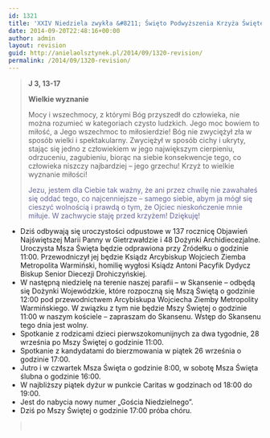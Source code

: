 ```yaml
---
id: 1321
title: 'XXIV Niedziela zwykła &#8211; Święto Podwyższenia Krzyża Świętego'
date: 2014-09-20T22:48:16+00:00
author: admin
layout: revision
guid: http://anielaolsztynek.pl/2014/09/1320-revision/
permalink: /2014/09/1320-revision/
---
```

> **J 3, 13-17**
> 
> **Wielkie wyznanie**
> 
> Mocy i wszechmocy, z którymi Bóg przyszedł do człowieka, nie można rozumieć w kategoriach czysto ludzkich. Jego moc bowiem to miłość, a Jego wszechmoc to miłosierdzie! Bóg nie zwyciężył zła w sposób wielki i spektakularny. Zwyciężył w sposób cichy i ukryty, stając się jedno z człowiekiem w jego największym cierpieniu, odrzuceniu, zagubieniu, biorąc na siebie konsekwencje tego, co człowieka niszczy najbardziej &#8211; jego grzechu! Krzyż to wielkie wyznanie miłości!
> 
> <span style="color: #666699;">Jezu, jestem dla Ciebie tak ważny, że ani przez chwilę nie zawahałeś się oddać tego, co najcenniejsze &#8211; samego siebie, abym ja mógł się cieszyć wolnością i prawdą o tym, że Ojciec nieskończenie mnie miłuje. W zachwycie staję przed krzyżem! Dziękuję!</span>

  * Dziś odbywają się uroczystości odpustowe w 137 rocznicę Objawień Najświętszej Marii Panny w Gietrzwałdzie i 48 Dożynki Archidiecezjalne. Uroczysta Msza Święta będzie odprawiona przy Źródełku o godzinie 11:00. Przewodniczył jej będzie Ksiądz Arcybiskup Wojciech Ziemba Metropolita Warmiński, homilię wygłosi Ksiądz Antoni Pacyfik Dydycz Biskup Senior Diecezji Drohiczyńskiej.
  * W następną niedzielę na terenie naszej parafii &#8211; w Skansenie &#8211; odbędą się Dożynki Wojewódzkie, które rozpoczną się Mszą Świętą o godzinie 12:00 pod przewodnictwem Arcybiskupa Wojciecha Ziemby Metropolity Warmińskiego. W związku z tym nie będzie Mszy Świętej o godzinie 11:00 w naszym kościele &#8211; zapraszam do Skansenu. Wstęp do Skansenu tego dnia jest wolny.
  * Spotkanie z rodzicami dzieci pierwszokomunijnych za dwa tygodnie, 28 września po Mszy Świętej o godzinie 11:00.
  * Spotkanie z kandydatami do bierzmowania w piątek 26 września o godzinie 17:00.
  * Jutro i w czwartek Msza Święta o godzinie 8:00, w sobotę Msza Święta ślubna o godzinie 16:00.
  * W najbliższy piątek dyżur w punkcie Caritas w godzinach od 18:00 do 19:00.
  * Jest do nabycia nowy numer &#8222;Gościa Niedzielnego&#8221;.
  * Dziś po Mszy Świętej o godzinie 17:00 próba chóru.

> <span style="color: #666699;"><br /> </span>